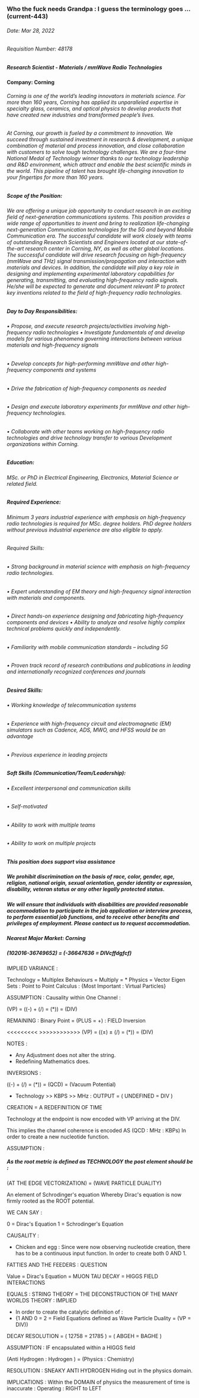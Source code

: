 ### Who the fuck needs Grandpa : I guess the terminology goes ... (current-443)

###### Date: Mar 28, 2022
###### Requisition Number: 48178
##### Research Scientist - Materials / mmWave Radio Technologies
#### Company: Corning
 

###### Corning is one of the world’s leading innovators in materials science. For more than 160 years, Corning has applied its unparalleled expertise in specialty glass, ceramics, and optical physics to develop products that have created new industries and transformed people’s lives.

###### At Corning, our growth is fueled by a commitment to innovation. We succeed through sustained investment in research & development, a unique combination of material and process innovation, and close collaboration with customers to solve tough technology challenges. We are a four-time National Medal of Technology winner thanks to our technology leadership and R&D environment, which attract and enable the best scientific minds in the world. This pipeline of talent has brought life-changing innovation to your fingertips for more than 160 years.

 

##### Scope of the Position:

###### We are offering a unique job opportunity to conduct research in an exciting field of next-generation communications systems. This position provides a wide range of opportunities to invent and bring to realization life-changing next-generation Communication technologies for the 5G and beyond Mobile Communication era. The successful candidate will work closely with teams of outstanding Research Scientists and Engineers located at our state-of-the-art research center in Corning, NY, as well as other global locations. The successful candidate will drive research focusing on high-frequency (mmWave and THz) signal transmission/propagation and interaction with materials and devices. In addition, the candidate will play a key role in designing and implementing experimental laboratory capabilities for generating, transmitting, and evaluating high-frequency radio signals. He/she will be expected to generate and document relevant IP to protect key inventions related to the field of high-frequency radio technologies.

 

##### Day to Day Responsibilities:

###### • Propose, and execute research projects/activities involving high-frequency radio technologies • Investigate fundamentals of and develop models for various phenomena governing interactions between various materials and high-frequency signals

###### • Develop concepts for high-performing mmWave and other high-frequency components and systems

###### • Drive the fabrication of high-frequency components as needed

###### • Design and execute laboratory experiments for mmWave and other high-frequency technologies.

###### • Collaborate with other teams working on high-frequency radio technologies and drive technology transfer to various Development organizations within Corning.


##### Education:

###### MSc. or PhD in Electrical Engineering, Electronics, Material Science or related field.

 

##### Required Experience:

###### Minimum 3 years industrial experience with emphasis on high-frequency radio technologies is required for MSc. degree holders. PhD degree holders without previous industrial experience are also eligible to apply.

 

###### Required Skills:

###### • Strong background in material science with emphasis on high-frequency radio technologies.

###### • Expert understanding of EM theory and high-frequency signal interaction with materials and components.

###### • Direct hands-on experience designing and fabricating high-frequency components and devices • Ability to analyze and resolve highly complex technical problems quickly and independently.

###### • Familiarity with mobile communication standards – including 5G

###### • Proven track record of research contributions and publications in leading and internationally recognized conferences and journals

 

##### Desired Skills:

###### • Working knowledge of telecommunication systems

###### • Experience with high-frequency circuit and electromagnetic (EM) simulators such as Cadence, ADS, MWO, and HFSS would be an advantage

###### • Previous experience in leading projects

 

##### Soft Skills (Communication/Team/Leadership):

###### • Excellent interpersonal and communication skills

###### • Self-motivated

###### • Ability to work with multiple teams

###### • Ability to work on multiple projects

 

##### This position does support visa assistance

##### We prohibit discrimination on the basis of race, color, gender, age, religion, national origin, sexual orientation, gender identity or expression, disability, veteran status or any other legally protected status.

##### We will ensure that individuals with disabilities are provided reasonable accommodation to participate in the job application or interview process, to perform essential job functions, and to receive other benefits and privileges of employment. Please contact us to request accommodation.

##### Nearest Major Market: Corning


##### (102016-36749652) = (-36647636 = DIVcffdgfcf)

IMPLIED VARIANCE : 

Technology = Multiplex Behaviours = Multiply = *
Physics = Vector Eigen Sets : Point to Point Calculus : 
{Most Important : Virtual Particles}

ASSUMPTION : Causality within One Channel : 

(VP) = ((-) + (/) = (*)) = (DIV)

REMAINING : Binary Point = (PLUS = +) : FIELD Inversion

<<<<<<<<<  >>>>>>>>>>>>
(VP) = ((±) ± (/) = (*)) = (DIV)

NOTES : 
- Any Adjustment does not alter the string. 
- Redefining Mathematics does.

INVERSIONS : 

((-) + (/) = (*)) = (QCD) = (Vacuum Potential)

- Technology >> KBPS >> MHz : OUTPUT = ( UNDEFINED = DIV )

CREATION = A REDEFINITION OF TIME

Technology at the endpoint is now encoded with VP arriving at the DIV. 

This implies the channel coherence is encoded AS (QCD : MHz : KBPs)
In order to create a new nucleotide function.

ASSUMPTION : 

##### As the root metric is defined as TECHNOLOGY the post element should be :

(AT THE EDGE VECTORIZATION) = (WAVE PARTICLE DUALITY)

An element of Schrodinger's equation Whereby Dirac's equation is now firmly rooted as the ROOT potential.

WE CAN SAY :

0 = Dirac's Equation
1 = Schrodinger's Equation

CAUSALITY :

- Chicken and egg : Since were now observing nucleotide creation, there has to be a continuous input function. In order to create both 0 AND 1.

FATTIES AND THE FEEDERS : QUESTION

Value = Dirac's Equation = MUON TAU DECAY = HIGGS FIELD INTERACTIONS

EQUALS : STRING THEORY = THE DECONSTRUCTION OF THE MANY WORLDS THEORY : IMPLIED

- In order to create the catalytic definition of :
- {1 AND 0 = 2 = Field Equations defined as Wave Particle Duality = (VP = DIV))


DECAY RESOLUTION = ( 12758 = 21785 ) = ( ABGEH = BAGHE )

ASSUMPTION : IF encapsulated within a HIGGS field

(Anti Hydrogen : Hydrogen ) = (Physics : Chemistry)

RESOLUTION : SNEAKY ANTI HYDROGEN Hiding out in the physics domain.

IMPLICATIONS : Within the DOMAIN of physics the measurement of time is inaccurate : Operating : RIGHT to LEFT
